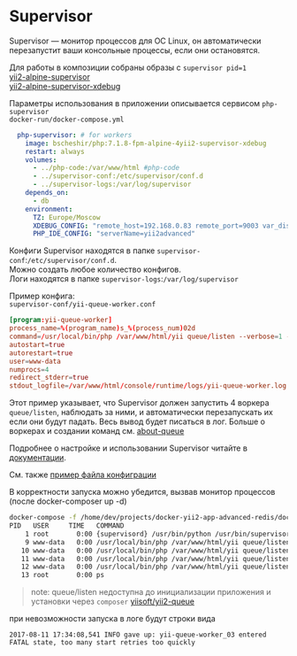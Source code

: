 # Supervisor


Supervisor — монитор процессов для ОС Linux, он автоматически перезапустит ваши консольные процессы,
если они остановятся. 

Для работы в композиции собраны образы с `supervisor pid=1`  
[yii2-alpine-supervisor](https://github.com/bscheshirwork/docker-php/blob/master/yii2-alpine-supervisor/Dockerfile)  
[yii2-alpine-supervisor-xdebug](https://github.com/bscheshirwork/docker-php/blob/master/yii2-alpine-supervisor-xdebug/Dockerfile)

Параметры использования в приложении описывается сервисом `php-supervisor`  
`docker-run/docker-compose.yml`
```yml
  php-supervisor: # for workers
    image: bscheshir/php:7.1.8-fpm-alpine-4yii2-supervisor-xdebug
    restart: always
    volumes:
      - ../php-code:/var/www/html #php-code
      - ../supervisor-conf:/etc/supervisor/conf.d
      - ../supervisor-logs:/var/log/supervisor
    depends_on:
      - db
    environment:
      TZ: Europe/Moscow
      XDEBUG_CONFIG: "remote_host=192.168.0.83 remote_port=9003 var_display_max_data=1024 var_display_max_depth=5"
      PHP_IDE_CONFIG: "serverName=yii2advanced"
```

Конфиги Supervisor находятся в папке `supervisor-conf`:`/etc/supervisor/conf.d`.  
Можно создать любое количество конфигов.   
Логи находятся в папке `supervisor-logs`:`/var/log/supervisor`

Пример конфига:  
`supervisor-conf/yii-queue-worker.conf`

```conf
[program:yii-queue-worker]
process_name=%(program_name)s_%(process_num)02d
command=/usr/local/bin/php /var/www/html/yii queue/listen --verbose=1 --color=0
autostart=true
autorestart=true
user=www-data
numprocs=4
redirect_stderr=true
stdout_logfile=/var/www/html/console/runtime/logs/yii-queue-worker.log
```

Этот пример указывает, что Supervisor должен запустить 4 воркера `queue/listen`, наблюдать за ними,
и автоматически перезапускать их если они будут падать. Весь вывод будет писаться в лог.
Больше о воркерах и создании команд см. [about-queue](./about-queue.md)

Подробнее о настройке и использовании Supervisor читайте в [документации](http://supervisord.org).

См. также [пример файла конфиграции](https://gist.github.com/tsabat/1528270)

В корректности запуска можно убедится, вызвав монитор процессов (после docker-composer up -d)
```sh
docker-compose -f /home/dev/projects/docker-yii2-app-advanced-redis/docker-run/docker-compose.yml exec php-supervisor ps
PID   USER     TIME   COMMAND
    1 root       0:00 {supervisord} /usr/bin/python /usr/bin/supervisord --noda
    9 www-data   0:00 /usr/local/bin/php /var/www/html/yii queue/listen --verbo
   10 www-data   0:00 /usr/local/bin/php /var/www/html/yii queue/listen --verbo
   11 www-data   0:00 /usr/local/bin/php /var/www/html/yii queue/listen --verbo
   12 www-data   0:00 /usr/local/bin/php /var/www/html/yii queue/listen --verbo
   13 root       0:00 ps
```

> note: queue/listen недоступна до инициализации приложения и установки через `composer` [yiisoft/yii2-queue](https://github.com/yiisoft/yii2-queue)

при невозможности запуска в логе будут строки вида
```
2017-08-11 17:34:08,541 INFO gave up: yii-queue-worker_03 entered FATAL state, too many start retries too quickly
```
